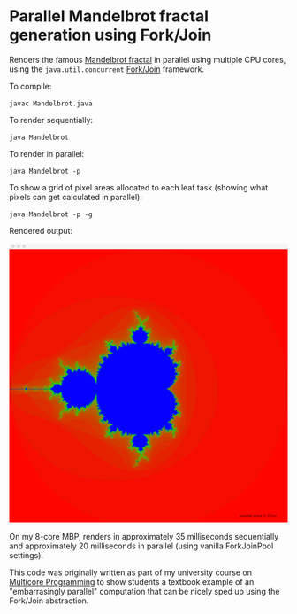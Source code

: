 # Parallel Mandelbrot fractal generation using Fork/Join

Renders the famous [Mandelbrot fractal](https://en.wikipedia.org/wiki/Mandelbrot_set) in parallel using multiple CPU cores, using the `java.util.concurrent` [Fork/Join](https://docs.oracle.com/javase/tutorial/essential/concurrency/forkjoin.html) framework.

To compile:

```
javac Mandelbrot.java
```

To render sequentially:

```
java Mandelbrot
```

To render in parallel:

```
java Mandelbrot -p
```

To show a grid of pixel areas allocated to each leaf task (showing what pixels can get calculated in parallel):

```
java Mandelbrot -p -g
```

Rendered output:

![Rendered result](output.png)

On my 8-core MBP, renders in approximately 35 milliseconds sequentially and approximately 20 milliseconds in parallel (using vanilla ForkJoinPool settings).

This code was originally written as part of my university course on [Multicore Programming](http://soft.vub.ac.be/~tvcutsem/multicore/) to show students a textbook example of an "embarrasingly parallel" computation that can be nicely sped up using the Fork/Join abstraction.